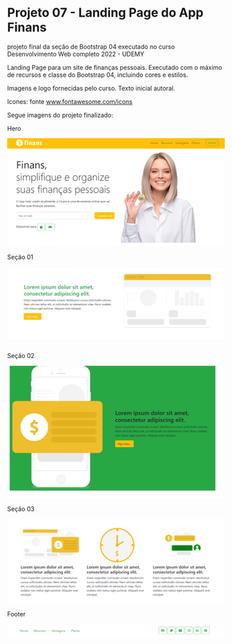 # Projeto 07 - Landing Page do App Finans

projeto final da seção de Bootstrap 04 executado no curso Desenvolvimento Web completo 2022 - UDEMY

Landing Page para um site de finanças pessoais. 
Executado com o máximo de recursos e classe do Bootstrap 04, incluindo cores e estilos.

Imagens e logo fornecidas pelo curso. Texto inicial autoral.

Icones: fonte www.fontawesome.com/icons

Segue imagens do projeto finalizado:

Hero

![alt text](./imagens%20site/index.html.png)

Seção 01

![alt text](./imagens%20site/section-1.html.png)

Seção 02

![alt text](./imagens%20site/section-2.html.png)

Seção 03

![alt text](./imagens%20site/section-3.html.png)

Footer

![alt text](./imagens%20site/footer.html.png)







